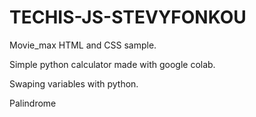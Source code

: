 # TECHIS-JS-STEVYFONKOU

Movie_max HTML and CSS sample.

Simple python calculator made with google colab.

Swaping variables with python.

Palindrome
